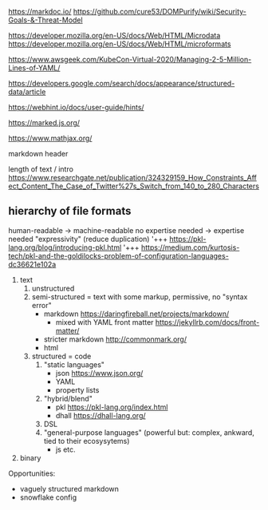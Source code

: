 https://markdoc.io/
https://github.com/cure53/DOMPurify/wiki/Security-Goals-&-Threat-Model

https://developer.mozilla.org/en-US/docs/Web/HTML/Microdata
https://developer.mozilla.org/en-US/docs/Web/HTML/microformats


https://www.awsgeek.com/KubeCon-Virtual-2020/Managing-2-5-Million-Lines-of-YAML/

https://developers.google.com/search/docs/appearance/structured-data/article

https://webhint.io/docs/user-guide/hints/

https://marked.js.org/

https://www.mathjax.org/

markdown header


length of text / intro
https://www.researchgate.net/publication/324329159_How_Constraints_Affect_Content_The_Case_of_Twitter%27s_Switch_from_140_to_280_Characters




## hierarchy of file formats

human-readable -> machine-readable
no expertise needed -> expertise needed
"expressivity" (reduce duplication)
'+++ https://pkl-lang.org/blog/introducing-pkl.html
'+++ https://medium.com/kurtosis-tech/pkl-and-the-goldilocks-problem-of-configuration-languages-dc36621e102a

1. text
   1. unstructured
   1. semi-structured = text with some markup, permissive, no "syntax error"
      * markdown https://daringfireball.net/projects/markdown/
        * mixed with YAML front matter https://jekyllrb.com/docs/front-matter/
      * stricter markdown http://commonmark.org/
      * html
   1. structured = code
      1. "static languages"
         * json https://www.json.org/
         * YAML
         * property lists
      1. "hybrid/blend"
         * pkl https://pkl-lang.org/index.html
         * dhall https://dhall-lang.org/
      1. DSL
      1. "general-purpose languages" (powerful but: complex, ankward, tied to their ecosysytems)
         * js etc.
1. binary

Opportunities:
- vaguely structured markdown
- snowflake config
